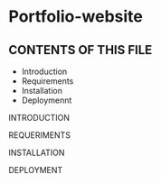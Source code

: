 # Portfolio-website

CONTENTS OF THIS FILE
---------------------

 * Introduction
 * Requirements
 * Installation
 * Deploymennt
 
 INTRODUCTION
 
 REQUERIMENTS
 
 INSTALLATION
 
 DEPLOYMENT
